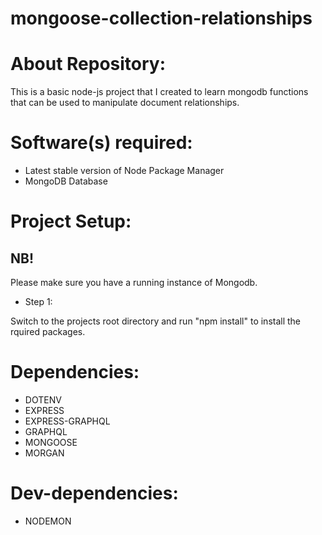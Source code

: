 # mongoose-collection-relationships

# About Repository:
This is a basic node-js project that I created to learn mongodb functions that can be used to manipulate document relationships.

# Software(s) required:
* Latest stable version of Node Package Manager
* MongoDB Database

# Project Setup:
## NB!
Please make sure you have a running instance of Mongodb.

* Step 1:

Switch to the projects root directory and run "npm install" to install the rquired packages.

# Dependencies:
* DOTENV
* EXPRESS
* EXPRESS-GRAPHQL
* GRAPHQL
* MONGOOSE
* MORGAN

# Dev-dependencies:
* NODEMON

